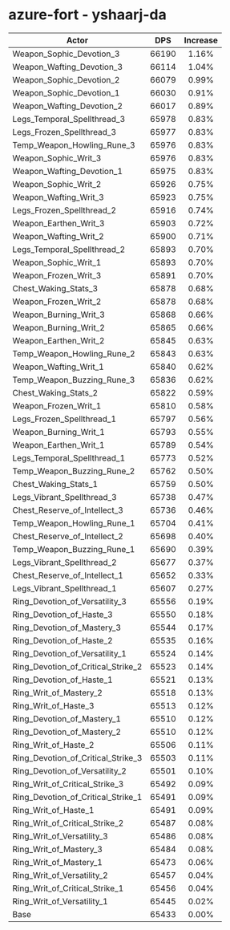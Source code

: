 # azure-fort - yshaarj-da
| Actor | DPS | Increase |
|---|:---:|:---:|
|Weapon_Sophic_Devotion_3|66190|1.16%|
|Weapon_Wafting_Devotion_3|66114|1.04%|
|Weapon_Sophic_Devotion_2|66079|0.99%|
|Weapon_Sophic_Devotion_1|66030|0.91%|
|Weapon_Wafting_Devotion_2|66017|0.89%|
|Legs_Temporal_Spellthread_3|65978|0.83%|
|Legs_Frozen_Spellthread_3|65977|0.83%|
|Temp_Weapon_Howling_Rune_3|65976|0.83%|
|Weapon_Sophic_Writ_3|65976|0.83%|
|Weapon_Wafting_Devotion_1|65975|0.83%|
|Weapon_Sophic_Writ_2|65926|0.75%|
|Weapon_Wafting_Writ_3|65923|0.75%|
|Legs_Frozen_Spellthread_2|65916|0.74%|
|Weapon_Earthen_Writ_3|65903|0.72%|
|Weapon_Wafting_Writ_2|65900|0.71%|
|Legs_Temporal_Spellthread_2|65893|0.70%|
|Weapon_Sophic_Writ_1|65893|0.70%|
|Weapon_Frozen_Writ_3|65891|0.70%|
|Chest_Waking_Stats_3|65878|0.68%|
|Weapon_Frozen_Writ_2|65878|0.68%|
|Weapon_Burning_Writ_3|65868|0.66%|
|Weapon_Burning_Writ_2|65865|0.66%|
|Weapon_Earthen_Writ_2|65845|0.63%|
|Temp_Weapon_Howling_Rune_2|65843|0.63%|
|Weapon_Wafting_Writ_1|65840|0.62%|
|Temp_Weapon_Buzzing_Rune_3|65836|0.62%|
|Chest_Waking_Stats_2|65822|0.59%|
|Weapon_Frozen_Writ_1|65810|0.58%|
|Legs_Frozen_Spellthread_1|65797|0.56%|
|Weapon_Burning_Writ_1|65793|0.55%|
|Weapon_Earthen_Writ_1|65789|0.54%|
|Legs_Temporal_Spellthread_1|65773|0.52%|
|Temp_Weapon_Buzzing_Rune_2|65762|0.50%|
|Chest_Waking_Stats_1|65759|0.50%|
|Legs_Vibrant_Spellthread_3|65738|0.47%|
|Chest_Reserve_of_Intellect_3|65736|0.46%|
|Temp_Weapon_Howling_Rune_1|65704|0.41%|
|Chest_Reserve_of_Intellect_2|65698|0.40%|
|Temp_Weapon_Buzzing_Rune_1|65690|0.39%|
|Legs_Vibrant_Spellthread_2|65677|0.37%|
|Chest_Reserve_of_Intellect_1|65652|0.33%|
|Legs_Vibrant_Spellthread_1|65607|0.27%|
|Ring_Devotion_of_Versatility_3|65556|0.19%|
|Ring_Devotion_of_Haste_3|65550|0.18%|
|Ring_Devotion_of_Mastery_3|65544|0.17%|
|Ring_Devotion_of_Haste_2|65535|0.16%|
|Ring_Devotion_of_Versatility_1|65524|0.14%|
|Ring_Devotion_of_Critical_Strike_2|65523|0.14%|
|Ring_Devotion_of_Haste_1|65521|0.13%|
|Ring_Writ_of_Mastery_2|65518|0.13%|
|Ring_Writ_of_Haste_3|65513|0.12%|
|Ring_Devotion_of_Mastery_1|65510|0.12%|
|Ring_Devotion_of_Mastery_2|65510|0.12%|
|Ring_Writ_of_Haste_2|65506|0.11%|
|Ring_Devotion_of_Critical_Strike_3|65503|0.11%|
|Ring_Devotion_of_Versatility_2|65501|0.10%|
|Ring_Writ_of_Critical_Strike_3|65492|0.09%|
|Ring_Devotion_of_Critical_Strike_1|65491|0.09%|
|Ring_Writ_of_Haste_1|65491|0.09%|
|Ring_Writ_of_Critical_Strike_2|65487|0.08%|
|Ring_Writ_of_Versatility_3|65486|0.08%|
|Ring_Writ_of_Mastery_3|65484|0.08%|
|Ring_Writ_of_Mastery_1|65473|0.06%|
|Ring_Writ_of_Versatility_2|65457|0.04%|
|Ring_Writ_of_Critical_Strike_1|65456|0.04%|
|Ring_Writ_of_Versatility_1|65445|0.02%|
|Base|65433|0.00%|
